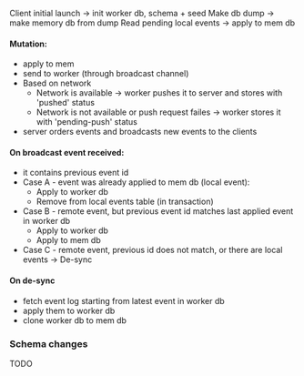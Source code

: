 Client initial launch -> init worker db, schema + seed
Make db dump -> make memory db from dump
Read pending local events -> apply to mem db

#### Mutation:

- apply to mem
- send to worker (through broadcast channel)
- Based on network
  - Network is available -> worker pushes it to server and stores with 'pushed' status
  - Network is not available or push request failes -> worker stores it with 'pending-push' status
- server orders events and broadcasts new events to the clients

#### On broadcast event received:

- it contains previous event id
- Case A - event was already applied to mem db (local event):
  - Apply to worker db
  - Remove from local events table (in transaction)
- Case B - remote event, but previous event id matches last applied event in worker db
  - Apply to worker db
  - Apply to mem db
- Case C - remote event, previous id does not match, or there are local events -> De-sync

#### On de-sync

- fetch event log starting from latest event in worker db
- apply them to worker db
- clone worker db to mem db

### Schema changes

TODO
